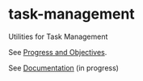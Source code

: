 task-management
===============

Utilities for Task Management

See [Progress and Objectives](http://slicnet.com/mxrogm/mxrogm/apps/edit/docs/7/5/doc/Task_Manager_Objectives).

See [Documentation](http://slicnet.com/mxrogm/mxrogm/apps/nodejump/docs/1/1/n/Web_Time_Reporter_Docume) (in progress)
